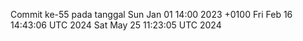 Commit ke-55 pada tanggal Sun Jan 01 14:00 2023 +0100
Fri Feb 16 14:43:06 UTC 2024
Sat May 25 11:23:05 UTC 2024
